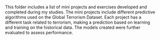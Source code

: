 This folder includes a list of mini projects and exercises developed and completed during my studies. 
The mini projects include different predictive algorithms used on the Global Terrorism Dataset. Each project has a different task
related to terrorism, making a prediction based on learning and training on the historical data. The models created were further
evaluated to assess performance. 


